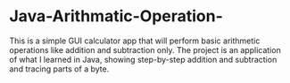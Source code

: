 # Java-Arithmatic-Operation-
This is a simple GUI calculator app that will perform basic arithmetic operations like addition and subtraction only. The project is an application of what I learned in Java, showing step-by-step addition and subtraction and tracing parts of a byte.

